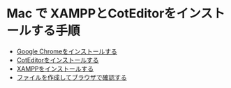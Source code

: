 Mac で XAMPPとCotEditorをインストールする手順
================================

- [Google Chromeをインストールする](chrome_install/README.md)
- [CotEditorをインストールする](coteditor_install/README.md)
- [XAMPPをインストールする](xampp_install/README.md)
- [ファイルを作成してブラウザで確認する](make_files/README.md)